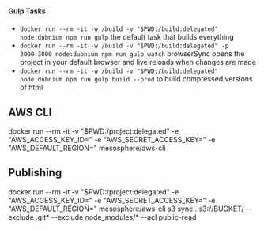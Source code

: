 #### Gulp Tasks

- `docker run --rm -it -w /build -v "$PWD:/build:delegated" node:dubnium npm run gulp` the default task that builds everything
- `docker run --rm -it -w /build -v "$PWD:/build:delegated" -p 3000:3000 node:dubnium npm run gulp watch` browserSync opens the project in your default browser and live reloads when changes are made
- `docker run --rm -it -w /build -v "$PWD:/build:delegated" node:dubnium npm run gulp build --prod` to build compressed versions of html

## AWS CLI

docker run --rm -it -v "$PWD:/project:delegated" -e "AWS_ACCESS_KEY_ID=" -e "AWS_SECRET_ACCESS_KEY=" -e "AWS_DEFAULT_REGION=" mesosphere/aws-cli

## Publishing

docker run --rm -it -v "$PWD:/project:delegated" -e "AWS_ACCESS_KEY_ID=" -e "AWS_SECRET_ACCESS_KEY=" -e "AWS_DEFAULT_REGION=" mesosphere/aws-cli s3 sync . s3://BUCKET/ --exclude .git\* --exclude node_modules/\* --acl public-read

